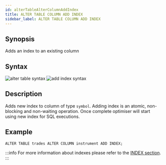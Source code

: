 ```yaml
---
id: alterTableAlterColumnAddIndex
title: ALTER TABLE COLUMN ADD INDEX
sidebar_label: ALTER TABLE COLUMN ADD INDEX
---
```


## Synopsis

Adds an index to an existing column

## Syntax

![alter table syntax](/img/doc/diagrams/alter-table.svg)
![add index syntax](/img/doc/diagrams/alter-table-add-index.svg)

## Description

Adds new index to column of type `symbol`. Adding index is an atomic,
non-blocking and non-waiting operation. Once complete optimiser will start using
new index for SQL executions.

## Example

```questdb-sql title="Adding an index"
ALTER TABLE trades ALTER COLUMN instrument ADD INDEX;
```

:::info
For more information about indexes please refer to the
[INDEX section](indexes.md).
:::
